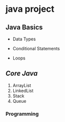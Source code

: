 # java project
## Java Basics
- Data Types
* Conditional Statements
+ Loops
## *Core Java*
1. ArrayList
1. LinkedList
1. Stack
1. Queue
### **Programming**
